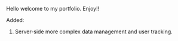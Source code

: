 Hello welcome to my portfolio. Enjoy!!

Added:
1) Server-side more complex data management and user tracking.
